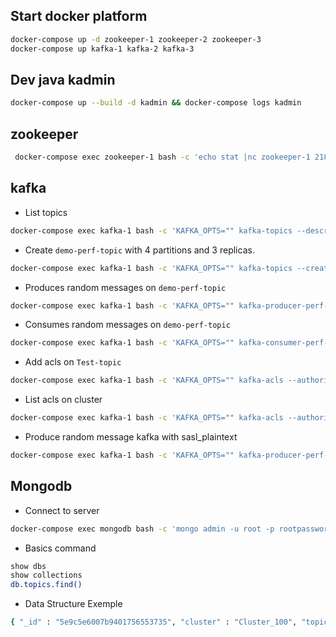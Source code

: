 ## Start docker platform
```bash
docker-compose up -d zookeeper-1 zookeeper-2 zookeeper-3
docker-compose up kafka-1 kafka-2 kafka-3
```
## Dev java kadmin
```bash
docker-compose up --build -d kadmin && docker-compose logs kadmin
```

## zookeeper
```bash
 docker-compose exec zookeeper-1 bash -c 'echo stat |nc zookeeper-1 2181'
```
## kafka
- List topics 
```bash
docker-compose exec kafka-1 bash -c 'KAFKA_OPTS="" kafka-topics --describe --zookeeper zookeeper-1:2181'
```
- Create `demo-perf-topic` with 4 partitions and 3 replicas.
```bash
docker-compose exec kafka-1 bash -c 'KAFKA_OPTS="" kafka-topics --create --partitions 4 --replication-factor 3 --topic demo-perf-topic --zookeeper zookeeper-1:2181'
```
- Produces random messages on `demo-perf-topic`
```bash
docker-compose exec kafka-1 bash -c 'KAFKA_OPTS="" kafka-producer-perf-test --throughput 500 --num-records 100000000 --topic demo-perf-topic --record-size 100 --producer-props bootstrap.servers=localhost:9092'
```
- Consumes random messages on `demo-perf-topic`
```bash
docker-compose exec kafka-1 bash -c 'KAFKA_OPTS="" kafka-consumer-perf-test --messages 100000000 --threads 1 --topic demo-perf-topic --broker-list localhost:9092 --timeout 60000'
```
- Add acls on `Test-topic`
```bash
docker-compose exec kafka-1 bash -c 'KAFKA_OPTS="" kafka-acls --authorizer kafka.security.auth.SimpleAclAuthorizer --authorizer-properties zookeeper.connect=zookeeper-1:2181 --add --allow-principal User:test --topic Test-topic'
```
- List acls on cluster
```bash
docker-compose exec kafka-1 bash -c 'KAFKA_OPTS="" kafka-acls --authorizer kafka.security.auth.SimpleAclAuthorizer --authorizer-properties zookeeper.connect=zookeeper-1:2181 --list'
```
- Produce random message kafka with sasl_plaintext
```bash
docker-compose exec kafka-1 bash -c 'KAFKA_OPTS="" kafka-producer-perf-test --throughput 500 --num-records 100000000 --topic demo-perf-topic --record-size 100 --producer-props bootstrap.servers=kafka-1:9092 --producer.config=/etc/kafka/secrets/producer.properties'
```

## Mongodb
- Connect to server
```bash
docker-compose exec mongodb bash -c 'mongo admin -u root -p rootpassword'
```
- Basics command
```bash
show dbs
show collections
db.topics.find()
```
- Data Structure Exemple
```bash
{ "_id" : "5e9c5e6007b9401756553735", "cluster" : "Cluster_100", "topic" : "__confluent.support.metrics", "size" : "11367", "time" : "2020-04-19T14:21:20.052Z" }
```